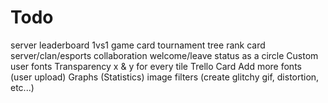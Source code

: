 # Todo

server leaderboard
1vs1 game card
tournament tree
rank card
server/clan/esports collaboration
welcome/leave status as a circle
Custom user fonts
Transparency
x & y for every tile
Trello Card
Add more fonts (user upload)
Graphs (Statistics)
image filters (create glitchy gif, distortion, etc...)
